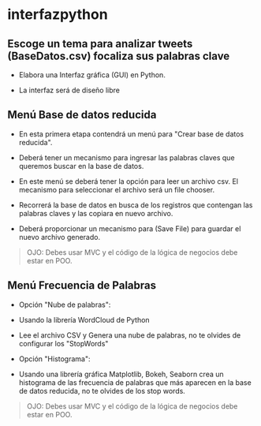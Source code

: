 # interfazpython

## Escoge un tema para analizar tweets (BaseDatos.csv) focaliza sus palabras clave
  
- Elabora una Interfaz gráfica (GUI) en Python.

- La interfaz será de diseño libre

## Menú Base de datos reducida

- En esta primera etapa contendrá un menú para "Crear base de datos reducida".

- Deberá tener un mecanismo para ingresar las palabras claves que queremos buscar en la base de datos.

- En este menú se deberá tener la opción para leer un archivo csv. El mecanismo para seleccionar el archivo será un file chooser.

- Recorrerá la base de datos en busca de los registros que contengan las palabras claves y las copiara en nuevo archivo.

- Deberá proporcionar un mecanismo para (Save File) para guardar el nuevo archivo generado.

> OJO: Debes usar MVC y el código de la lógica de negocios debe estar en
> POO.

## Menú Frecuencia de Palabras

- Opción "Nube de palabras":

- Usando la librería WordCloud de Python

- Lee el archivo CSV y Genera una nube de palabras, no te olvides de configurar los "StopWords"

- Opción "Histograma":

- Usando una librería gráfica Matplotlib, Bokeh, Seaborn crea un histograma de las frecuencia de palabras que más aparecen en la base de datos reducida, no te olvides de los stop words.

> OJO: Debes usar MVC y el código de la lógica de negocios debe estar en
> POO.